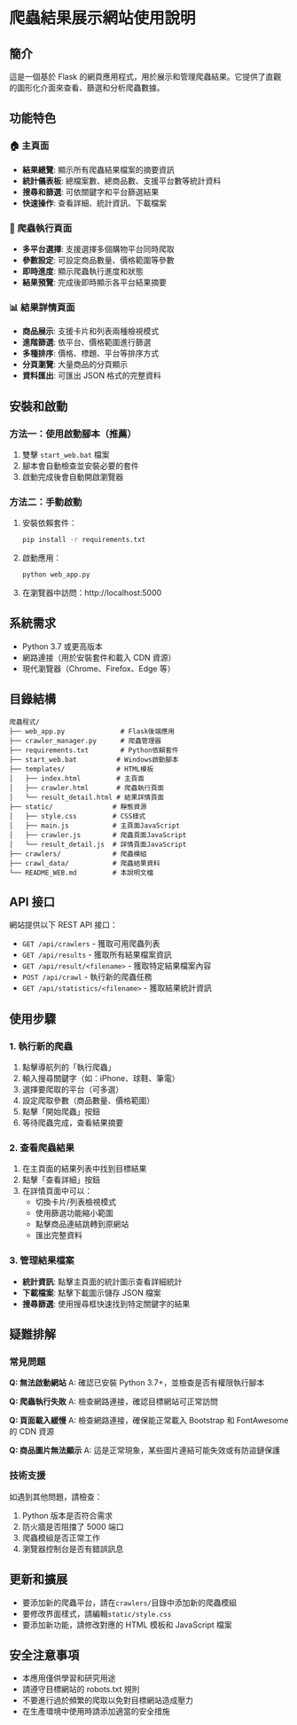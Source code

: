 # 爬蟲結果展示網站使用說明

## 簡介

這是一個基於 Flask 的網頁應用程式，用於展示和管理爬蟲結果。它提供了直觀的圖形化介面來查看、篩選和分析爬蟲數據。

## 功能特色

### 🏠 主頁面

- **結果總覽**: 顯示所有爬蟲結果檔案的摘要資訊
- **統計儀表板**: 總檔案數、總商品數、支援平台數等統計資料
- **搜尋和篩選**: 可依關鍵字和平台篩選結果
- **快速操作**: 查看詳細、統計資訊、下載檔案

### 🚀 爬蟲執行頁面

- **多平台選擇**: 支援選擇多個購物平台同時爬取
- **參數設定**: 可設定商品數量、價格範圍等參數
- **即時進度**: 顯示爬蟲執行進度和狀態
- **結果預覽**: 完成後即時顯示各平台結果摘要

### 📊 結果詳情頁面

- **商品展示**: 支援卡片和列表兩種檢視模式
- **進階篩選**: 依平台、價格範圍進行篩選
- **多種排序**: 價格、標題、平台等排序方式
- **分頁瀏覽**: 大量商品的分頁顯示
- **資料匯出**: 可匯出 JSON 格式的完整資料

## 安裝和啟動

### 方法一：使用啟動腳本（推薦）

1. 雙擊 `start_web.bat` 檔案
2. 腳本會自動檢查並安裝必要的套件
3. 啟動完成後會自動開啟瀏覽器

### 方法二：手動啟動

1. 安裝依賴套件：

   ```bash
   pip install -r requirements.txt
   ```

2. 啟動應用：

   ```bash
   python web_app.py
   ```

3. 在瀏覽器中訪問：http://localhost:5000

## 系統需求

- Python 3.7 或更高版本
- 網路連接（用於安裝套件和載入 CDN 資源）
- 現代瀏覽器（Chrome、Firefox、Edge 等）

## 目錄結構

```
爬蟲程式/
├── web_app.py              # Flask後端應用
├── crawler_manager.py      # 爬蟲管理器
├── requirements.txt        # Python依賴套件
├── start_web.bat          # Windows啟動腳本
├── templates/             # HTML模板
│   ├── index.html         # 主頁面
│   ├── crawler.html       # 爬蟲執行頁面
│   └── result_detail.html # 結果詳情頁面
├── static/               # 靜態資源
│   ├── style.css         # CSS樣式
│   ├── main.js           # 主頁面JavaScript
│   ├── crawler.js        # 爬蟲頁面JavaScript
│   └── result_detail.js  # 詳情頁面JavaScript
├── crawlers/             # 爬蟲模組
├── crawl_data/           # 爬蟲結果資料
└── README_WEB.md         # 本說明文檔
```

## API 接口

網站提供以下 REST API 接口：

- `GET /api/crawlers` - 獲取可用爬蟲列表
- `GET /api/results` - 獲取所有結果檔案資訊
- `GET /api/result/<filename>` - 獲取特定結果檔案內容
- `POST /api/crawl` - 執行新的爬蟲任務
- `GET /api/statistics/<filename>` - 獲取結果統計資訊

## 使用步驟

### 1. 執行新的爬蟲

1. 點擊導航列的「執行爬蟲」
2. 輸入搜尋關鍵字（如：iPhone、球鞋、筆電）
3. 選擇要爬取的平台（可多選）
4. 設定爬取參數（商品數量、價格範圍）
5. 點擊「開始爬蟲」按鈕
6. 等待爬蟲完成，查看結果摘要

### 2. 查看爬蟲結果

1. 在主頁面的結果列表中找到目標結果
2. 點擊「查看詳細」按鈕
3. 在詳情頁面中可以：
   - 切換卡片/列表檢視模式
   - 使用篩選功能縮小範圍
   - 點擊商品連結跳轉到原網站
   - 匯出完整資料

### 3. 管理結果檔案

- **統計資訊**: 點擊主頁面的統計圖示查看詳細統計
- **下載檔案**: 點擊下載圖示儲存 JSON 檔案
- **搜尋篩選**: 使用搜尋框快速找到特定關鍵字的結果

## 疑難排解

### 常見問題

**Q: 無法啟動網站**
A: 確認已安裝 Python 3.7+，並檢查是否有權限執行腳本

**Q: 爬蟲執行失敗**
A: 檢查網路連接，確認目標網站可正常訪問

**Q: 頁面載入緩慢**
A: 檢查網路連接，確保能正常載入 Bootstrap 和 FontAwesome 的 CDN 資源

**Q: 商品圖片無法顯示**
A: 這是正常現象，某些圖片連結可能失效或有防盜鏈保護

### 技術支援

如遇到其他問題，請檢查：

1. Python 版本是否符合需求
2. 防火牆是否阻擋了 5000 端口
3. 爬蟲模組是否正常工作
4. 瀏覽器控制台是否有錯誤訊息

## 更新和擴展

- 要添加新的爬蟲平台，請在`crawlers/`目錄中添加新的爬蟲模組
- 要修改界面樣式，請編輯`static/style.css`
- 要添加新功能，請修改對應的 HTML 模板和 JavaScript 檔案

## 安全注意事項

- 本應用僅供學習和研究用途
- 請遵守目標網站的 robots.txt 規則
- 不要進行過於頻繁的爬取以免對目標網站造成壓力
- 在生產環境中使用時請添加適當的安全措施
